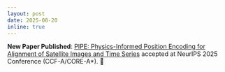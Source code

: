 ```yaml
---
layout: post
date: 2025-08-20
inline: true
---
```


**New Paper Published**: [PIPE: Physics-Informed Position Encoding for Alignment of Satellite Images and Time Series](https://arxiv.org/abs/2409.19058) accepted at NeurIPS 2025 Conference (CCF-A/CORE-A*). :tada:


